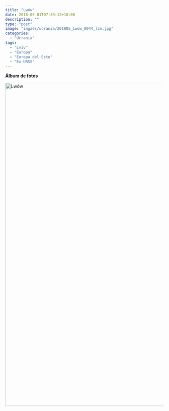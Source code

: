 ```yaml
---
title: "Lwów"
date: 2018-05-01T07:39:12+10:00
description: ""
type: "post"
image: "imgaes/ucrania/201805_Lwow_0044_lzn.jpg"
categories: 
  - "Ucrania"
tags:
  - "Lviv"
  - "Europa"
  - "Europa del Este"
  - "Ex-URSS"
---
```



**Álbum de fotos**

<a data-flickr-embed="true" data-header="true" data-footer="true"  href="https://www.flickr.com/photos/144447981@N03/albums/72157703889515131" title="Lwów"><img src="https://farm8.staticflickr.com/7881/45877202564_c4b1af4aa6_o.jpg" width="683" height="1024" alt="Lwów"></a><script async src="//embedr.flickr.com/assets/client-code.js" charset="utf-8"></script>